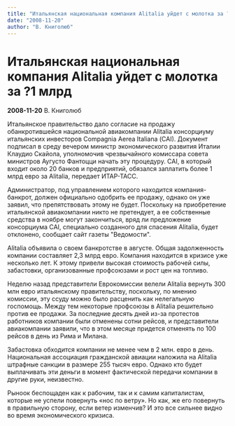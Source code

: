 ```yaml
---
title: "Итальянская национальная компания Alitalia уйдет с молотка за ?1 млрд"
date: "2008-11-20"
author: "В. Книголюб"
---
```


# Итальянская национальная компания Alitalia уйдет с молотка за ?1 млрд

**2008-11-20** В. Книголюб

Итальянское правительство дало согласие на продажу обанкротившейся национальной авиакомпании Alitalia консорциуму итальянских инвесторов Compagnia Aerea Italiana (САI). Документ подписал в среду вечером министр экономического развития Италии Клаудио Скайола, уполномочив чрезвычайного комиссара совета министров Аугусто Фантоцци начать эту процедуру. CAI, в который входит около 20 банков и предприятий, обязался заплатить более 1 млрд евро за Alitalia, передает ИТАР-ТАСС.

Администратор, под управлением которого находится компания-банкрот, должен официально одобрить ее продажу, однако он уже заявил, что препятствовать этому не будет. Поскольку на приобретение итальянской авиакомпании никто не претендует, а ее собственные средства в ноябре могут закончиться, вряд ли предложение консорциума CAI, специально созданного для спасения Alitalia, будет отклонено, сообщает сайт газеты "Ведомости".

Alitalia объявила о своем банкротстве в августе. Общая задолженность компании составляет 2,3 млрд евро. Компания находится в кризисе уже несколько лет. К этому привели высокая стоимость рабочей силы, забастовки, организованные профсоюзами и рост цен на топливо.

Неделю назад представители Еврокомиссии велели Alitalia вернуть 300 млн евро итальянскому правительству, поскольку, по мнению комиссии, эту ссуду можно было расценить как нелегальную госпомощь. Между тем некоторые профсоюзы в Alitalia решительно против ее продажи. За последние десять дней из-за протестов работников компании были отменены сотни рейсов, и представители авиакомпании заявили, что в этом месяце придется отменять по 100 рейсов в день из Рима и Милана.

Забастовка обходится компании не менее чем в 2 млн. евро в день. Национальная ассоциация гражданской авиации наложила на Alitalia штрафные санкции в размере 255 тысяч евро. Однако кто будет выплачивать эти деньги в момент фактической передачи компании в другие руки, неизвестно.

Рыноок беспощаден как к рабочим, так и к самим капиталистам, которые не успели повернуть «нос по ветру». Но как, же его повернуть в правильную сторону, если ветер изменчив? И это все сильнее видно во время экономического кризиса.